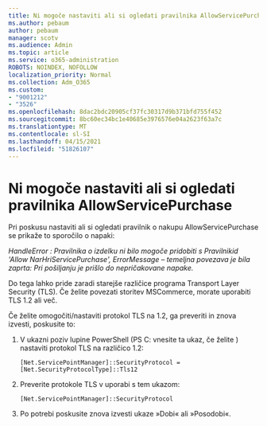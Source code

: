 ```yaml
---
title: Ni mogoče nastaviti ali si ogledati pravilnika AllowServicePurchase
ms.author: pebaum
author: pebaum
manager: scotv
ms.audience: Admin
ms.topic: article
ms.service: o365-administration
ROBOTS: NOINDEX, NOFOLLOW
localization_priority: Normal
ms.collection: Adm_O365
ms.custom:
- "9001212"
- "3526"
ms.openlocfilehash: 8dac2bdc20905cf37fc30317d9b371bfd755f452
ms.sourcegitcommit: 8bc60ec34bc1e40685e3976576e04a2623f63a7c
ms.translationtype: MT
ms.contentlocale: sl-SI
ms.lasthandoff: 04/15/2021
ms.locfileid: "51826107"
---
```

# <a name="unable-to-set-or-view-the-allowselfservicepurchase-policy"></a>Ni mogoče nastaviti ali si ogledati pravilnika AllowServicePurchase

Pri poskusu nastaviti ali si ogledati pravilnik o nakupu AllowServicePurchase se prikaže to sporočilo o napaki:

*HandleError : Pravilnika o izdelku ni bilo mogoče pridobiti s Pravilnikid 'Allow NarHriServicePurchase', ErrorMessage – temeljna povezava je bila zaprta: Pri pošiljanju je prišlo do nepričakovane napake.*

Do tega lahko pride zaradi starejše različice programa Transport Layer Security (TLS). Če želite povezati storitev MSCommerce, morate uporabiti TLS 1.2 ali več.  

Če želite omogočiti/nastaviti protokol TLS na 1.2, ga preveriti in znova izvesti, poskusite to:
 1. V ukazni poziv lupine PowerShell (PS C: vnesite ta ukaz, če želite \) nastaviti protokol TLS na različico 1.2:

    `[Net.ServicePointManager]::SecurityProtocol = [Net.SecurityProtocolType]::Tls12`

2. Preverite protokole TLS v uporabi s tem ukazom:

    `[Net.ServicePointManager]::SecurityProtocol` 

3. Po potrebi poskusite znova izvesti ukaze »Dobi« ali »Posodobi«.

